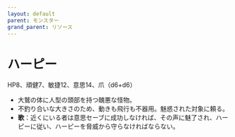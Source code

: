 ```yaml
---
layout: default
parent: モンスター
grand_parent: リソース
---
```


# ハーピー

HP8、頑健7、敏捷12、意思14、爪（d6+d6）

- 大鷲の体に人型の頭部を持つ醜悪な怪物。
- 不釣り合いな大きさのため、動きも飛行も不器用。魅惑された対象に頼る。
- **歌**：近くにいる者は意思セーブに成功しなければ、その声に魅了され、ハーピーに従い、ハーピーを脅威から守らなければならない。
